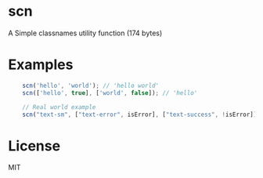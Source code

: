# scn

A Simple classnames utility function (174 bytes)

# Examples
```js
    scn('hello', 'world'); // 'hello world'
    scn(['hello', true], ['world', false]); // 'hello'

    // Real world example
    scn("text-sm", ["text-error", isError], ["text-success", !isError]); // 'text-sm text-success'
```

# License
MIT
